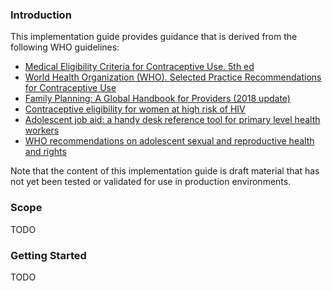 ### Introduction
This implementation guide provides guidance that is derived from the following WHO guidelines:
  * [Medical Eligibility Criteria for Contraceptive Use. 5th ed](http://www.who.int/reproductivehealth/publications/family_planning/MEC-5/en/)
  * [World Health Organization (WHO). Selected Practice Recommendations for Contraceptive Use](http://www.who.int/reproductivehealth/publications/family_planning/SPR-3/en/)
  * [Family Planning: A Global Handbook for Providers (2018 update)](https://www.who.int/reproductivehealth/publications/fp-global-handbook/en/)
  * [Contraceptive eligibility for women at high risk of HIV](https://apps.who.int/iris/bitstream/handle/10665/326653/9789241550574-eng.pdf?ua=1)
  * [Adolescent job aid: a handy desk reference tool for primary level health workers](https://www.who.int/maternal_child_adolescent/documents/9789241599962/en/)
  * [WHO recommendations on adolescent sexual and reproductive health and rights](https://www.who.int/reproductivehealth/publications/adolescent-srhr-who-recommendations/en/)

Note that the content of this implementation guide is draft material that has not yet been tested or validated for use in production environments.

### Scope
TODO

### Getting Started
TODO
